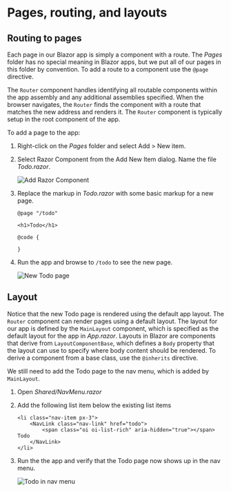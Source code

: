 # Pages, routing, and layouts

## Routing to pages

Each page in our Blazor app is simply a component with a route. The *Pages* folder has no special meaning in Blazor apps, but we put all of our pages in this folder by convention. To add a route to a component use the `@page` directive.

The `Router` component handles identifying all routable components within the app assembly and any additional assemblies specified. When the browser navigates, the `Router` finds the component with a route that matches the new address and renders it. The `Router` component is typically setup in the root component of the app.

To add a page to the app:

1. Right-click on the *Pages* folder and select Add > New item.
1. Select Razor Component from the Add New Item dialog. Name the file *Todo.razor*.

    ![Add Razor Component](https://user-images.githubusercontent.com/1874516/67260815-57db5b80-f452-11e9-8c96-49bf4d114086.png)

1. Replace the markup in *Todo.razor* with some basic markup for a new page.

    ```
    @page "/todo"

    <h1>Todo</h1>

    @code {

    }
    ```

1. Run the app and browse to `/todo` to see the new page.

    ![New Todo page](https://user-images.githubusercontent.com/1874516/67260905-dcc67500-f452-11e9-86a7-802c59d2e4b5.png)

## Layout

Notice that the new Todo page is rendered using the default app layout. The `Router` component can render pages using a default layout. The layout for our app is defined by the `MainLayout` component, which is specified as the default layout for the app in *App.razor*. Layouts in Blazor are components that derive from `LayoutComponentBase`, which defines a `Body` property that the layout can use to specify where body content should be rendered. To derive a component from a base class, use the `@inherits` directive.

We still need to add the Todo page to the nav menu, which is added by `MainLayout`.

1. Open *Shared/NavMenu.razor*
1. Add the following list item below the existing list items

    ```
    <li class="nav-item px-3">
        <NavLink class="nav-link" href="todo">
            <span class="oi oi-list-rich" aria-hidden="true"></span> Todo
        </NavLink>
    </li>
    ```

1. Run the the app and verify that the Todo page now shows up in the nav menu.

    ![Todo in nav menu](https://user-images.githubusercontent.com/1874516/67261191-77738380-f454-11e9-85e0-ac7d59a170bc.png)
